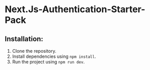 # Next.Js-Authentication-Starter-Pack

## Installation:

1. Clone the repository.
2. Install dependencies using `npm install`.
3. Run the project using `npm run dev`.
